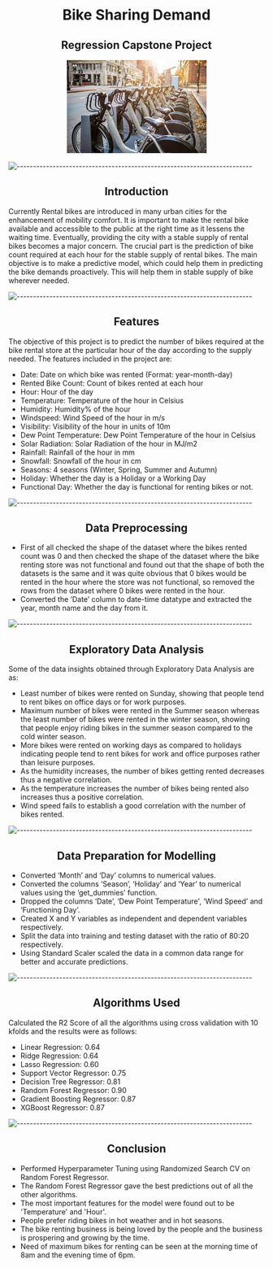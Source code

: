 <h1 align="center"> Bike Sharing Demand </h1>

<h2 align="center"> Regression Capstone Project </h2>

<p align="center"> 
  <img src="Images/bike.jpg" alt="bike.png">
</p>

![------------------------------------------------------------------------](https://raw.githubusercontent.com/andreasbm/readme/master/assets/lines/rainbow.png)

<h2 align="center"> Introduction </h2>

Currently Rental bikes are introduced in many urban cities for the enhancement of mobility comfort. It is important to make the rental bike available and accessible to the public at the right time as it lessens the waiting time. Eventually, providing the city with a stable supply of rental bikes becomes a major concern. The crucial part is the prediction of bike count required at each hour for the stable supply of rental bikes. The main objective is to make a predictive model, which could help them in predicting the bike demands proactively. This will help them in stable supply of bike wherever needed.

![------------------------------------------------------------------------](https://raw.githubusercontent.com/andreasbm/readme/master/assets/lines/rainbow.png)

<h2 align="center"> Features </h2>

The objective of this project is to predict the number of bikes required at the bike rental store at the particular hour of the day according to the supply needed.
The features included in the project are: 
* Date: Date on which bike was rented (Format: year-month-day)
* Rented Bike Count: Count of bikes rented at each hour
* Hour: Hour of the day
* Temperature: Temperature of the hour in Celsius
* Humidity: Humidity% of the hour
* Windspeed: Wind Speed of the hour in m/s
* Visibility: Visibility of the hour in units of 10m
* Dew Point Temperature: Dew Point Temperature of the hour in Celsius
* Solar Radiation: Solar Radiation of the hour in MJ/m2
* Rainfall: Rainfall of the hour in mm
* Snowfall: Snowfall of the hour in cm
* Seasons: 4 seasons (Winter, Spring, Summer and Autumn)
* Holiday: Whether the day is a Holiday or a Working Day
* Functional Day: Whether the day is functional for renting bikes or not.

![------------------------------------------------------------------------](https://raw.githubusercontent.com/andreasbm/readme/master/assets/lines/rainbow.png)

<h2 align="center"> Data Preprocessing </h2>

* First of all checked the shape of the dataset where the bikes rented count was 0 and then checked the shape of the dataset where the bike renting store was not functional and found out that the shape of both the datasets is the same and it was quite obvious that 0 bikes would be rented in the hour where the store was not functional, so removed the rows from the dataset where 0 bikes were rented in the hour.
* Converted the ‘Date’ column to date-time datatype and extracted the year, month name and the day from it.

![------------------------------------------------------------------------](https://raw.githubusercontent.com/andreasbm/readme/master/assets/lines/rainbow.png)

<h2 align="center"> Exploratory Data Analysis </h2>

Some of the data insights obtained through Exploratory Data Analysis are as:
* Least number of bikes were rented on Sunday, showing that people tend to rent bikes on office days or for work purposes.
* Maximum number of bikes were rented in the Summer season whereas the least number of bikes were rented in the winter season, showing that people enjoy riding bikes in the summer season compared to the cold winter season.
* More bikes were rented on working days as compared to holidays indicating people tend to rent bikes for work and office purposes rather than leisure purposes.
* As the humidity increases, the number of bikes getting rented decreases thus a negative correlation.
* As the temperature increases the number of bikes being rented also increases thus a positive correlation.
* Wind speed fails to establish a good correlation with the number of bikes rented.

![------------------------------------------------------------------------](https://raw.githubusercontent.com/andreasbm/readme/master/assets/lines/rainbow.png)

<h2 align="center"> Data Preparation for Modelling </h2>

* Converted ‘Month’ and ‘Day’ columns to numerical values.
* Converted the columns ‘Season’, ‘Holiday’ and ‘Year’ to numerical values using the ‘get_dummies’ function.
* Dropped the columns ‘Date’, ‘Dew Point Temperature', ‘Wind Speed’ and ‘Functioning Day’.
* Created X and Y variables as independent and dependent variables respectively.
* Split the data into training and testing dataset with the ratio of 80:20 respectively.
* Using Standard Scaler scaled the data in a common data range for better and accurate predictions.

![------------------------------------------------------------------------](https://raw.githubusercontent.com/andreasbm/readme/master/assets/lines/rainbow.png)

<h2 align="center"> Algorithms Used </h2>

Calculated the R2 Score of all the algorithms using cross validation with 10 kfolds and the results were as follows:
* Linear Regression: 0.64
* Ridge Regression: 0.64
* Lasso Regression: 0.60
* Support Vector Regressor: 0.75
* Decision Tree Regressor: 0.81
* Random Forest Regressor: 0.90
* Gradient Boosting Regressor: 0.87
* XGBoost Regressor: 0.87

![------------------------------------------------------------------------](https://raw.githubusercontent.com/andreasbm/readme/master/assets/lines/rainbow.png)

<h2 align="center"> Conclusion </h2>

* Performed Hyperparameter Tuning using Randomized Search CV on Random Forest Regressor.
* The Random Forest Regressor gave the best predictions out of all the other algorithms.
* The most important features for the model were found out to be 'Temperature' and 'Hour'.
* People prefer riding bikes in hot weather and in hot seasons.
* The bike renting business is being loved by the people and the business is prospering and growing by the time.
* Need of maximum bikes for renting can be seen at the morning time of 8am and the evening time of 6pm.
